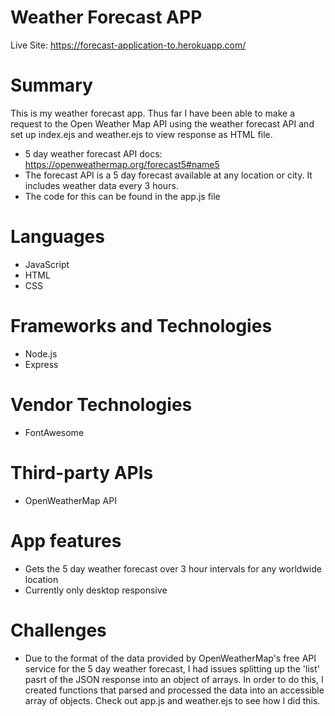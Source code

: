 # Weather Forecast APP
Live Site:
https://forecast-application-to.herokuapp.com/

# Summary
This is my weather forecast app. Thus far I have been able to make a request to the Open Weather Map API using the weather forecast API and set up index.ejs and weather.ejs to view response as HTML file.
- 5 day weather forecast API docs:
https://openweathermap.org/forecast5#name5
- The forecast API is a 5 day forecast available at any location or city. It includes weather data every 3 hours.
- The code for this can be found in the app.js file


# Languages
- JavaScript
- HTML
- CSS

# Frameworks and Technologies
- Node.js
- Express

# Vendor Technologies
- FontAwesome

# Third-party APIs
- OpenWeatherMap API

# App features
- Gets the 5 day weather forecast over 3 hour intervals for any worldwide location
- Currently only desktop responsive 

# Challenges
- Due to the format of the data provided by OpenWeatherMap's free API service for the 5 day weather forecast, I had issues splitting up the 'list' pasrt of the JSON response into an object of arrays. In order to do this, I created functions that parsed and processed the data into an accessible array of objects. Check out app.js and weather.ejs to see how I did this.
